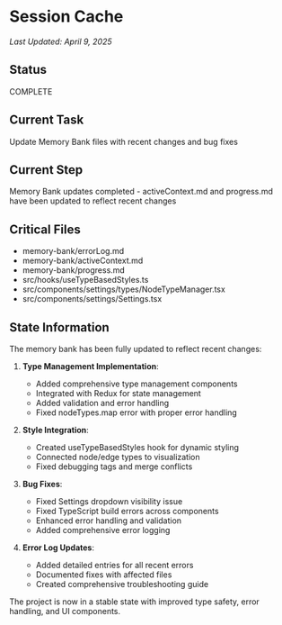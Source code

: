 # Session Cache

*Last Updated: April 9, 2025*

## Status
COMPLETE

## Current Task
Update Memory Bank files with recent changes and bug fixes

## Current Step
Memory Bank updates completed - activeContext.md and progress.md have been updated to reflect recent changes

## Critical Files
- memory-bank/errorLog.md
- memory-bank/activeContext.md
- memory-bank/progress.md
- src/hooks/useTypeBasedStyles.ts
- src/components/settings/types/NodeTypeManager.tsx
- src/components/settings/Settings.tsx

## State Information
The memory bank has been fully updated to reflect recent changes:

1. **Type Management Implementation**:
   - Added comprehensive type management components
   - Integrated with Redux for state management
   - Added validation and error handling
   - Fixed nodeTypes.map error with proper error handling

2. **Style Integration**:
   - Created useTypeBasedStyles hook for dynamic styling
   - Connected node/edge types to visualization
   - Fixed debugging tags and merge conflicts

3. **Bug Fixes**:
   - Fixed Settings dropdown visibility issue
   - Fixed TypeScript build errors across components
   - Enhanced error handling and validation
   - Added comprehensive error logging

4. **Error Log Updates**:
   - Added detailed entries for all recent errors
   - Documented fixes with affected files
   - Created comprehensive troubleshooting guide

The project is now in a stable state with improved type safety, error handling, and UI components.
